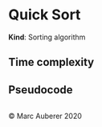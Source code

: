 # Quick Sort
**Kind**: Sorting algorithm

## Time complexity


## Pseudocode
```

```

© Marc Auberer 2020